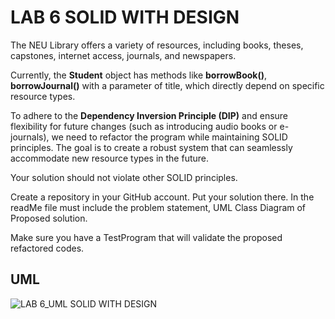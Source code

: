 # LAB 6 SOLID WITH DESIGN
The NEU Library offers a variety of resources, including books, theses, capstones, internet access, journals, and newspapers.

Currently, the **Student**  object has methods like **borrowBook()**, **borrowJournal()** with a parameter of title, which directly depend on specific resource types.

To adhere to the **Dependency Inversion Principle (DIP)** and ensure flexibility for future changes (such as introducing audio books or e-journals), we need to refactor the program while maintaining SOLID principles. The goal is to create a robust system that can seamlessly accommodate new resource types in the future.

Your solution should not violate other SOLID principles.

Create a repository in your GitHub account. Put your solution there. In the readMe file must include the problem statement, UML Class Diagram of Proposed solution.

Make sure you have a TestProgram that will validate the proposed refactored codes.

## UML
![LAB 6_UML SOLID WITH DESIGN](https://github.com/user-attachments/assets/f2055a60-4296-498a-ae2f-04b2e9d92dc7)


